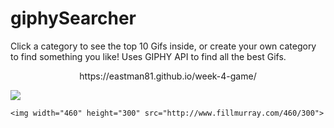 # giphySearcher
Click a category to see the top 10 Gifs inside, or create your own category to find something you like! Uses GIPHY API to find all the best Gifs.

<p align="center">
https://eastman81.github.io/week-4-game/

![](https://media.giphy.com/media/u5BzptR1OTZ04/giphy.gif)

    <img width="460" height="300" src="http://www.fillmurray.com/460/300">
</p>
